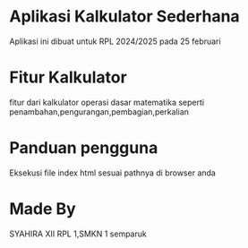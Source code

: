 # Aplikasi Kalkulator Sederhana
Aplikasi ini dibuat untuk RPL 2024/2025 pada 25 februari

# Fitur Kalkulator
fitur dari kalkulator operasi dasar matematika seperti penambahan,pengurangan,pembagian,perkalian

# Panduan pengguna
Eksekusi file index html sesuai pathnya di browser anda

# Made By
SYAHIRA XII RPL 1,SMKN 1 semparuk

